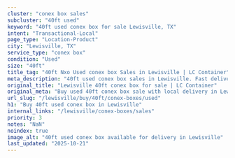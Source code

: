 ```yaml
---
cluster: "conex box sales"
subcluster: "40ft used"
keyword: "40ft used conex box for sale Lewisville, TX"
intent: "Transactional-Local"
page_type: "Location-Product"
city: "Lewisville, TX"
service_type: "conex box"
condition: "Used"
size: "40ft"
title_tag: "40ft Nxo Used conex box Sales in Lewisville | LC Container"
meta_description: "40ft used conex box sales in Lewisville. Fast delivery, competitive pricing. Serving conex boxes area. Quote ID: UUT. Call (214) 524-4168 for your free quote today."
original_title: "Lewisville 40ft conex box for sale | LC Container"
original_meta: "Buy used 40ft conex box sale with local delivery in Lewisville, TX. LC Container — local Since 2003. Request a fast quote today."
url_slug: "/lewisville/buy/40ft/conex-boxes/used"
h1: "Buy 40ft used conex box in Lewisville"
internal_links: "/lewisville/conex-boxes/sales"
priority: 3
notes: "NaN"
noindex: true
image_alt: "40ft used conex box available for delivery in Lewisville"
last_updated: "2025-10-21"
---
```


<!-- TODO: Add unique city/inventory copy, images, and internal links here. -->

